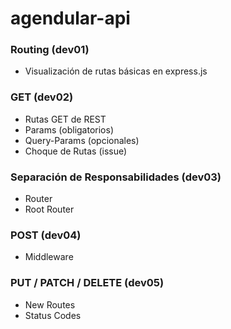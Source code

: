 # agendular-api

### Routing (dev01)

* Visualización de rutas básicas en express.js

### GET (dev02)

* Rutas GET de REST
* Params (obligatorios)
* Query-Params (opcionales)
* Choque de Rutas (issue)

### Separación de Responsabilidades (dev03)

* Router
* Root Router

### POST (dev04)

* Middleware

### PUT / PATCH / DELETE (dev05)

* New Routes
* Status Codes 

